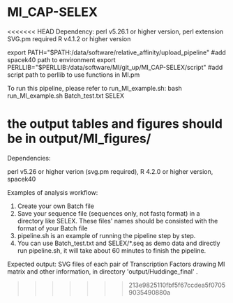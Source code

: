 # MI_CAP-SELEX

<<<<<<< HEAD
Dependency:
perl    v5.26.1 or higher version, perl extension SVG.pm required
R       v4.1.2 or higher version

export PATH="$PATH:/data/software/relative_affinity/upload_pipeline"  #add spacek40 path to environment
export PERLLIB="$PERLLIB:/data/software/MI/git_up/MI_CAP-SELEX/script" #add script path to perllib to use functions in MI.pm

To run this pipeline, please refer to run_MI_example.sh:
bash run_MI_example.sh Batch_test.txt SELEX

the output tables and figures should be in output/MI_figures/
=======
Dependencies:

perl v5.26 or higher verion (svg.pm required), R 4.2.0 or higher version, spacek40

Examples of analysis workflow:
1. Create your own Batch file
2. Save your sequence file (sequences only, not fastq format) in a directory like SELEX. These files' names should be consisted with the format of your Batch file
3. pipeline.sh is an example of running the pipeline step by step.
4. You can use Batch_test.txt and SELEX/*.seq as demo data and directly run pipeline.sh, it will take about 60 minutes to finish the pipeline.

Expected output:
SVG files of each pair of Transcription Factors drawing MI matrix and other information, in directory 'output/Huddinge_final' .
 
>>>>>>> 213e9825110fbf5f67ccdea5f07059035490880a

